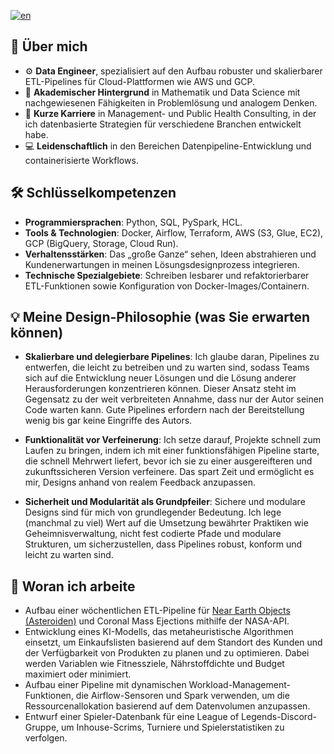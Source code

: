 [![en](https://img.shields.io/badge/lang-en-red.svg)](https://github.com/Shegzimus/shegzimus/blob/main/README.md)

## 🌟 Über mich
- ⚙️ **Data Engineer**, spezialisiert auf den Aufbau robuster und skalierbarer ETL-Pipelines für Cloud-Plattformen wie AWS und GCP.
- 🔢 **Akademischer Hintergrund** in Mathematik und Data Science mit nachgewiesenen Fähigkeiten in Problemlösung und analogem Denken.
- 💼 **Kurze Karriere** in Management- und Public Health Consulting, in der ich datenbasierte Strategien für verschiedene Branchen entwickelt habe.
- 💻 **Leidenschaftlich** in den Bereichen Datenpipeline-Entwicklung und containerisierte Workflows.

## 🛠️ Schlüsselkompetenzen
- **Programmiersprachen**: Python, SQL, PySpark, HCL.
- **Tools & Technologien**: Docker, Airflow, Terraform, AWS (S3, Glue, EC2), GCP (BigQuery, Storage, Cloud Run).
- **Verhaltensstärken**: Das „große Ganze“ sehen, Ideen abstrahieren und Kundenerwartungen in meinen Lösungsdesignprozess integrieren.
- **Technische Spezialgebiete**: Schreiben lesbarer und refaktorierbarer ETL-Funktionen sowie Konfiguration von Docker-Images/Containern.

## 💡 Meine Design-Philosophie (was Sie erwarten können)
- **Skalierbare und delegierbare Pipelines**: Ich glaube daran, Pipelines zu entwerfen, die leicht zu betreiben und zu warten sind, sodass Teams sich auf die Entwicklung neuer Lösungen und die Lösung anderer Herausforderungen konzentrieren können. Dieser Ansatz steht im Gegensatz zu der weit verbreiteten Annahme, dass nur der Autor seinen Code warten kann. Gute Pipelines erfordern nach der Bereitstellung wenig bis gar keine Eingriffe des Autors.

- **Funktionalität vor Verfeinerung**: Ich setze darauf, Projekte schnell zum Laufen zu bringen, indem ich mit einer funktionsfähigen Pipeline starte, die schnell Mehrwert liefert, bevor ich sie zu einer ausgereifteren und zukunftssicheren Version verfeinere. Das spart Zeit und ermöglicht es mir, Designs anhand von realem Feedback anzupassen.

- **Sicherheit und Modularität als Grundpfeiler**: Sichere und modulare Designs sind für mich von grundlegender Bedeutung. Ich lege (manchmal zu viel) Wert auf die Umsetzung bewährter Praktiken wie Geheimnisverwaltung, nicht fest codierte Pfade und modulare Strukturen, um sicherzustellen, dass Pipelines robust, konform und leicht zu warten sind.

 ## 🔭 Woran ich arbeite

- Aufbau einer wöchentlichen ETL-Pipeline für [Near Earth Objects (Asteroiden)](https://github.com/Shegzimus/DE_Fashion_Product_Images) und Coronal Mass Ejections mithilfe der NASA-API.
- Entwicklung eines KI-Modells, das metaheuristische Algorithmen einsetzt, um Einkaufslisten basierend auf dem Standort des Kunden und der Verfügbarkeit von Produkten zu planen und zu optimieren. Dabei werden Variablen wie Fitnessziele, Nährstoffdichte und Budget maximiert oder minimiert.
- Aufbau einer Pipeline mit dynamischen Workload-Management-Funktionen, die Airflow-Sensoren und Spark verwenden, um die Ressourcenallokation basierend auf dem Datenvolumen anzupassen.
- Entwurf einer Spieler-Datenbank für eine League of Legends-Discord-Gruppe, um Inhouse-Scrims, Turniere und Spielerstatistiken zu verfolgen.
